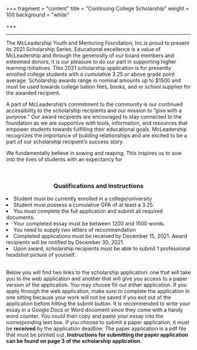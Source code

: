 +++
fragment = "content"
title = "Continuing College Scholarship"
weight = 100
background = "white"

+++

***

The McLeadership Youth and Mentoring Foundation, Inc.is proud to present its 2021 Scholarship Series. Educational excellence is a value of McLeadership and through the generosity of our board members and esteemed donors, it is our pleasure to do our part in supporting higher learning initiatives. This 2021 scholarship application is for presently enrolled college students with a cumulative 3.25 or above grade point average. Scholarship awards range in nominal amounts up to $1500 and must be used towards college tuition fees, books, and or school supplies for the awarded recipient.

A part of McLeadership’s commitment to the community is our continued accessibility to the scholarship recipients and our mission to “give with a purpose.” Our award recipients are encouraged to stay connected to the foundation as we are supportive with tools, information, and resources that empower students towards fulfilling their educational goals. McLeadership recognizes the importance of building relationships and are excited to be a part of our scholarship recipient’s success story. 

We fundamentally believe in sowing and reaping. This inspires us to sow into the lives of students with an expectancy for  

<br>

<h3><center>Qualifications and Instructions</center></h3>


<u1>
    <li>Student must be currently enrolled in a college/university</li>
    <li>Student must possess a cumulative GPA of at least a 3.25</li>
    <li>You must complete the full application and submit all required documents.</li>
    <li>Your completed essay must be between 1200 and 1500 words.</li>
    <li>You need to supply two letters of recommendation</li>
    <li>Completed applications must be received by December 15, 2021. Award recipients will be notified by December 30, 2021.</li>
    <li>Upon award, scholarship recipients must be able to submit 1 professional headshot picture of yourself.
</u1>

<br>
<br>

Below you will find two links to the scholarship application: one that will take you to the web application and another that will give you access to a paper version of the application. You may choose fill out either application. If you apply through the web application, make sure to complete the application in one sitting because your work will not be saved if you exit out of the application before hitting the submit button. It is recommended to write your essay in a Google Docs or Word document since they come with a handy word counter. You could then copy and paste your essay into the corresponding text box. If you choose to submit a paper application, it must be <b>received</b> by the application deadline. The paper application is a pdf file that must be printed out. <b>Instructions for submitting the paper application can be found on page 3 of the scholarship application</b>. 